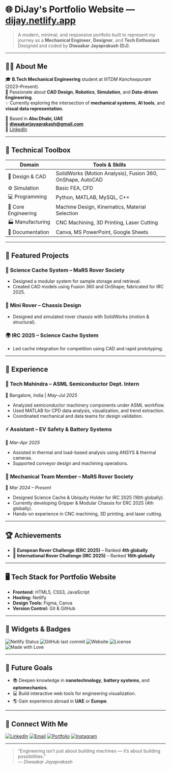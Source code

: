 # 🌐 DiJay's Portfolio Website — [dijay.netlify.app](https://dijay.netlify.app/)

> A modern, minimal, and responsive portfolio built to represent my journey as a **Mechanical Engineer**, **Designer**, and **Tech Enthusiast**.  
> Designed and coded by **Diwaakar Jayaprakash (DJ)**.

---

## 🧑‍🔧 About Me

🎓 **B.Tech Mechanical Engineering** student at *IIITDM Kancheepuram* (2023–Present).  
🔩 Passionate about **CAD Design**, **Robotics**, **Simulation**, and **Data-driven Engineering**.  
💡 Currently exploring the intersection of **mechanical systems**, **AI tools**, and **visual data representation**.

📍 Based in **Abu Dhabi, UAE**  
📧 **[diwaakarjayaprakash@gmail.com](mailto:diwaakarjayaprakash@gmail.com)**  
🔗 [LinkedIn](https://linkedin.com/in/IamDiJay)

---

## 🧰 Technical Toolbox

| Domain | Tools & Skills |
|--------|----------------|
| 🧠 Design & CAD | SolidWorks (Motion Analysis), Fusion 360, OnShape, AutoCAD |
| ⚙️ Simulation | Basic FEA, CFD |
| 💻 Programming | Python, MATLAB, MySQL, C++ |
| 🔩 Core Engineering | Machine Design, Kinematics, Material Selection |
| 🏭 Manufacturing | CNC Machining, 3D Printing, Laser Cutting |
| 📑 Documentation | Canva, MS PowerPoint, Google Sheets |

---

## 🚀 Featured Projects

### 🔬 **Science Cache System – MaRS Rover Society**
- Designed a modular system for sample storage and retrieval.
- Created CAD models using Fusion 360 and OnShape; fabricated for IRC 2025.

### 🤖 **Mini Rover – Chassis Design**
- Designed and simulated rover chassis with SolidWorks (motion & structural).

### 🌍 **IRC 2025 – Science Cache System**
- Led cache integration for competition using CAD and rapid prototyping.

---

## 💼 Experience

### 🧩 **Tech Mahindra – ASML Semiconductor Dept. Intern**
📍 Bangalore, India | *May–Jul 2025*  
- Analyzed semiconductor machinery components under ASML workflow.  
- Used MATLAB for CPD data analysis, visualization, and trend extraction.  
- Coordinated mechanical and data teams for design validation.

### ⚡ **Assistant – EV Safety & Battery Systems**
📍 *Mar–Apr 2025*  
- Assisted in thermal and load-based analysis using ANSYS & thermal cameras.  
- Supported conveyor design and machining operations.

### 🚀 **Mechanical Team Member – MaRS Rover Society**
📍 *Mar 2024 – Present*  
- Designed Science Cache & Ubiquity Holder for IRC 2025 (16th globally).  
- Currently developing Gripper & Modular Chassis for ERC 2025 (4th globally).  
- Hands-on experience in CNC machining, 3D printing, and laser cutting.

---

## 🏆 Achievements

- 🥇 **European Rover Challenge (ERC 2025)** – Ranked **4th globally**
- 🥈 **International Rover Challenge (IRC 2025)** – Ranked **16th globally**

---

## 🖥️ Tech Stack for Portfolio Website

- **Frontend:** HTML5, CSS3, JavaScript  
- **Hosting:** Netlify  
- **Design Tools:** Figma, Canva  
- **Version Control:** Git & GitHub  

---

## 🧩 Widgets & Badges

![Netlify Status](https://api.netlify.com/api/v1/badges/3d952c6a-4bd3-4da7-ad3c-c122239d55b8/deploy-status)
![GitHub last commit](https://img.shields.io/github/last-commit/yourusername/portfolio)
![Website](https://img.shields.io/website?url=https%3A%2F%2Fdijay.netlify.app)
![License](https://img.shields.io/badge/license-MIT-green)
![Made with Love](https://img.shields.io/badge/Made%20with-💙%20by%20DiJay-blue)

---

## 🧭 Future Goals

- 📚 Deepen knowledge in **nanotechnology**, **battery systems**, and **optomechanics**.  
- 💻 Build interactive web tools for engineering visualization.  
- 🌎 Gain experience abroad in **UAE** or **Europe**.

---

## 💬 Connect With Me

[![LinkedIn](https://img.shields.io/badge/LinkedIn-IamDiJay-blue?logo=linkedin)](https://linkedin.com/in/IamDiJay)
[![Email](https://img.shields.io/badge/Email-DiwaakarJayaprakash%40gmail.com-red?logo=gmail)](mailto:diwaakarjayaprakash@gmail.com)
[![Portfolio](https://img.shields.io/badge/Portfolio-dijay.netlify.app-black?logo=netlify)](https://dijay.netlify.app)
[![Instagram](https://img.shields.io/badge/Instagram-@dijay__-pink?logo=instagram)](https://instagram.com/dijay__)

---

> “Engineering isn’t just about building machines — it’s about building possibilities.”  
> — *Diwaakar Jayaprakash*
